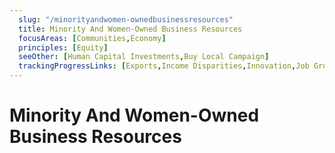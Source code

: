 ```yaml
---
  slug: "/minorityandwomen-ownedbusinessresources"
  title: Minority And Women-Owned Business Resources
  focusAreas: [Communities,Economy]
  principles: [Equity]
  seeOther: [Human Capital Investments,Buy Local Campaign]
  trackingProgressLinks: [Exports,Income Disparities,Innovation,Job Growth,Racial & Ethnic Disparities,Sex Disparities]
---
```

# Minority And Women-Owned Business Resources